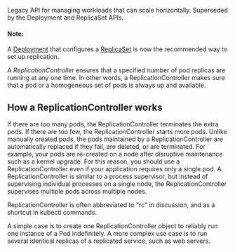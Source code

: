 Legacy API for managing workloads that can scale horizontally. Superseded by the Deployment and ReplicaSet APIs.

#### Note:

A [Deployment](Deployment.md) that configures a [ReplicaSet](ReplicaSet.md) is now the recommended way to set up replication.

A _ReplicationController_ ensures that a specified number of pod replicas are running at any one time. In other words, a ReplicationController makes sure that a pod or a homogeneous set of pods is always up and available.

## How a ReplicationController works[](https://kubernetes.io/docs/concepts/workloads/controllers/replicationcontroller/#how-a-replicationcontroller-works)

If there are too many pods, the ReplicationController terminates the extra pods. If there are too few, the ReplicationController starts more pods. Unlike manually created pods, the pods maintained by a ReplicationController are automatically replaced if they fail, are deleted, or are terminated. For example, your pods are re-created on a node after disruptive maintenance such as a kernel upgrade. For this reason, you should use a ReplicationController even if your application requires only a single pod. A ReplicationController is similar to a process supervisor, but instead of supervising individual processes on a single node, the ReplicationController supervises multiple pods across multiple nodes.

ReplicationController is often abbreviated to "rc" in discussion, and as a shortcut in kubectl commands.

A simple case is to create one ReplicationController object to reliably run one instance of a Pod indefinitely. A more complex use case is to run several identical replicas of a replicated service, such as web servers.